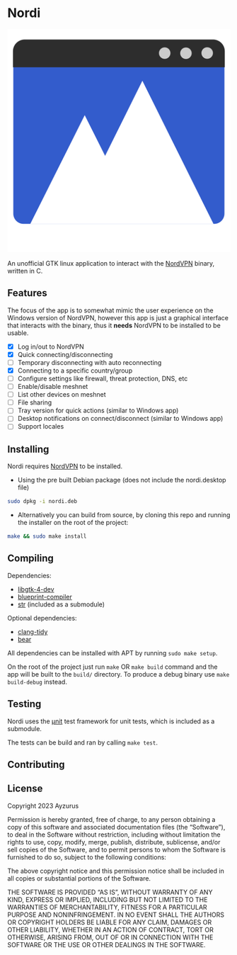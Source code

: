 # Nordi

![icon](res/nordi.svg)

An unofficial GTK linux application to interact with the [NordVPN](https://nordvpn.com/) binary, written in C.

## Features

The focus of the app is to somewhat mimic the user experience on the Windows version of NordVPN, however this app is just a graphical interface that interacts with the binary, thus it **needs** NordVPN to be installed to be usable.

- [x] Log in/out to NordVPN
- [x] Quick connecting/disconnecting
- [ ] Temporary disconnecting with auto reconnecting
- [x] Connecting to a specific country/group
- [ ] Configure settings like firewall, threat protection, DNS, etc
- [ ] Enable/disable meshnet
- [ ] List other devices on meshnet
- [ ] File sharing
- [ ] Tray version for quick actions (similar to Windows app)
- [ ] Desktop notifications on connect/disconnect (similar to Windows app)
- [ ] Support locales

## Installing

Nordi requires [NordVPN](https://support.nordvpn.com/Connectivity/Linux/1325531132/Installing-and-using-NordVPN-on-Debian-Ubuntu-Raspberry-Pi-Elementary-OS-and-Linux-Mint.htm) to be installed.

- Using the pre built Debian package (does not include the nordi.desktop file)

```sh
sudo dpkg -i nordi.deb
```

- Alternatively you can build from source, by cloning this repo and running the installer on the root of the project:

```sh
make && sudo make install
```

## Compiling

Dependencies:

- [libgtk-4-dev](https://www.gtk.org/docs/installations/linux/)
- [blueprint-compiler](https://gitlab.gnome.org/jwestman/blueprint-compiler)
- [str](https://github.com/maxim2266/str) (included as a submodule)

Optional dependencies:

- [clang-tidy](https://clang.llvm.org/extra/clang-tidy/)
- [bear](https://github.com/rizsotto/Bear)

All dependencies can be installed with APT by running `sudo make setup`.

On the root of the project just run `make` OR `make build` command and the app will be built to the `build/` directory. To produce a debug binary use `make build-debug` instead.

## Testing

Nordi uses the [µnit](https://nemequ.github.io/munit/#about) test framework for unit tests, which is included as a submodule.

The tests can be build and ran by calling `make test`.

## Contributing


## License

Copyright 2023 Ayzurus

Permission is hereby granted, free of charge, to any person obtaining a copy of this software and associated documentation files (the “Software”), to deal in the Software without restriction, including without limitation the rights to use, copy, modify, merge, publish, distribute, sublicense, and/or sell copies of the Software, and to permit persons to whom the Software is furnished to do so, subject to the following conditions:

The above copyright notice and this permission notice shall be included in all copies or substantial portions of the Software.

THE SOFTWARE IS PROVIDED “AS IS”, WITHOUT WARRANTY OF ANY KIND, EXPRESS OR IMPLIED, INCLUDING BUT NOT LIMITED TO THE WARRANTIES OF MERCHANTABILITY, FITNESS FOR A PARTICULAR PURPOSE AND NONINFRINGEMENT. IN NO EVENT SHALL THE AUTHORS OR COPYRIGHT HOLDERS BE LIABLE FOR ANY CLAIM, DAMAGES OR OTHER LIABILITY, WHETHER IN AN ACTION OF CONTRACT, TORT OR OTHERWISE, ARISING FROM, OUT OF OR IN CONNECTION WITH THE SOFTWARE OR THE USE OR OTHER DEALINGS IN THE SOFTWARE.
